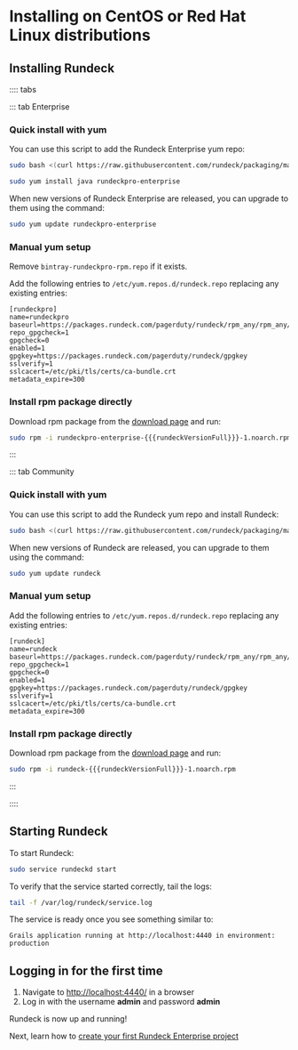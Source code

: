 # Installing on CentOS or Red Hat Linux distributions


## Installing Rundeck
:::: tabs

::: tab Enterprise
### Quick install with yum

You can use this script to add the Rundeck Enterprise yum repo:

```bash
sudo bash <(curl https://raw.githubusercontent.com/rundeck/packaging/main/scripts/rpm-setup.sh) rundeckpro
```

```bash
sudo yum install java rundeckpro-enterprise
```

When new versions of Rundeck Enterprise are released, you can upgrade to them using the command:

```bash
sudo yum update rundeckpro-enterprise
```
### Manual yum setup

Remove `bintray-rundeckpro-rpm.repo` if it exists.

Add the following entries to `/etc/yum.repos.d/rundeck.repo` replacing any existing entries:
```properties
[rundeckpro]
name=rundeckpro
baseurl=https://packages.rundeck.com/pagerduty/rundeck/rpm_any/rpm_any/$basearch
repo_gpgcheck=1
gpgcheck=0
enabled=1
gpgkey=https://packages.rundeck.com/pagerduty/rundeck/gpgkey
sslverify=1
sslcacert=/etc/pki/tls/certs/ca-bundle.crt
metadata_expire=300
```

### Install rpm package directly

Download rpm package from the [download page](https://download.rundeck.com/eval/) and run:

```bash
sudo rpm -i rundeckpro-enterprise-{{{rundeckVersionFull}}}-1.noarch.rpm
```
:::

::: tab Community
### Quick install with yum

You can use this script to add the Rundeck yum repo and install Rundeck:

```bash
sudo bash <(curl https://raw.githubusercontent.com/rundeck/packaging/main/scripts/rpm-setup.sh) rundeck
```

When new versions of Rundeck are released, you can upgrade to them using the command:

```bash
sudo yum update rundeck
```

### Manual yum setup
Add the following entries to `/etc/yum.repos.d/rundeck.repo` replacing any existing entries:

```properties
[rundeck]
name=rundeck
baseurl=https://packages.rundeck.com/pagerduty/rundeck/rpm_any/rpm_any/$basearch
repo_gpgcheck=1
gpgcheck=0
enabled=1
gpgkey=https://packages.rundeck.com/pagerduty/rundeck/gpgkey
sslverify=1
sslcacert=/etc/pki/tls/certs/ca-bundle.crt
metadata_expire=300
```

### Install rpm package directly

Download rpm package from the [download page](http://docs.rundeck.com/docs/downloads.html) and run:

```bash
sudo rpm -i rundeck-{{{rundeckVersionFull}}}-1.noarch.rpm
```
:::

::::

## Starting Rundeck

To start Rundeck:

```bash
sudo service rundeckd start
```

To verify that the service started correctly, tail the logs:

```bash
tail -f /var/log/rundeck/service.log
```

The service is ready once you see something similar to:

```
Grails application running at http://localhost:4440 in environment: production
```

## Logging in for the first time

1. Navigate to [http://localhost:4440/](http://localhost:4440/user/login) in a browser
1. Log in with the username **admin** and password **admin**

Rundeck is now up and running!

Next, learn how to [create your first Rundeck Enterprise project](/manual/03-getting-started.md#project-setup)
